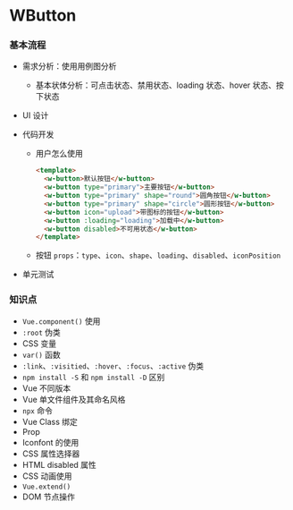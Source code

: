 # WButton

### 基本流程

- 需求分析：使用用例图分析
  
  - 基本状体分析：可点击状态、禁用状态、loading 状态、hover 状态、按下状态
  
- UI 设计

- 代码开发

  - 用户怎么使用

    ```html
    <template>
      <w-button>默认按钮</w-button>
      <w-button type="primary">主要按钮</w-button>
      <w-button type="primary" shape="round">圆角按钮</w-button>
      <w-button type="primary" shape="circle">圆形按钮</w-button>
      <w-button icon="upload">带图标的按钮</w-button>
      <w-button :loading="loading">加载中</w-button>
      <w-button disabled>不可用状态</w-button>
    </template>
    ```

  - 按钮 `props`：`type`、`icon`、`shape`、`loading`、`disabled`、`iconPosition`

- 单元测试

### 知识点

- `Vue.component()` 使用
- `:root` 伪类
- CSS 变量
- `var()` 函数
- `:link`、`:visitied`、`:hover`、`:focus`、`:active` 伪类
- `npm install -S` 和 `npm install -D` 区别
- Vue 不同版本
- Vue 单文件组件及其命名风格
- `npx` 命令
- Vue Class 绑定
- Prop
- Iconfont 的使用
- CSS 属性选择器
- HTML disabled 属性
- CSS 动画使用
- `Vue.extend()`
- DOM 节点操作
